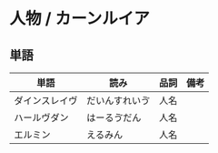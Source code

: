 # 人物 / カーンルイア

## 単語

|単語|読み|品詞|備考|
|---|---|---|---|
|ダインスレイヴ|だいんすれいゔ|人名||
|ハールヴダン|はーるゔだん|人名||
|エルミン|えるみん|人名||
